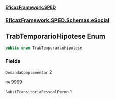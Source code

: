 #### [EficazFramework.SPED](EficazFrameworkSPED.md 'EficazFramework SPED')
### [EficazFramework.SPED.Schemas.eSocial](EficazFramework.SPED.Schemas.eSocial.md 'EficazFramework.SPED.Schemas.eSocial')

## TrabTemporarioHipotese Enum

```csharp
public enum TrabTemporarioHipotese
```
### Fields

<a name='EficazFramework.SPED.Schemas.eSocial.TrabTemporarioHipotese.DemandaComplementar'></a>

`DemandaComplementar` 2

<a name='EficazFramework.SPED.Schemas.eSocial.TrabTemporarioHipotese.NA'></a>

`NA` 9999

<a name='EficazFramework.SPED.Schemas.eSocial.TrabTemporarioHipotese.SubstTransitoriaPessoalPermn'></a>

`SubstTransitoriaPessoalPermn` 1